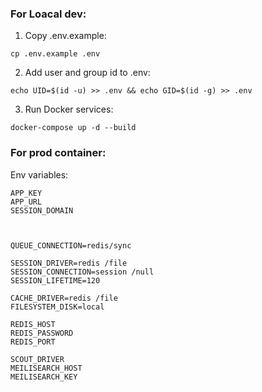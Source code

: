 ### For Loacal dev:
1) Copy .env.example:
```
cp .env.example .env
```
2) Add user and group id to .env:
```
echo UID=$(id -u) >> .env && echo GID=$(id -g) >> .env
```
3) Run Docker services:
```
docker-compose up -d --build
```

### For prod container:
Env variables:
```
APP_KEY
APP_URL
SESSION_DOMAIN



QUEUE_CONNECTION=redis/sync

SESSION_DRIVER=redis /file
SESSION_CONNECTION=session /null
SESSION_LIFETIME=120

CACHE_DRIVER=redis /file
FILESYSTEM_DISK=local

REDIS_HOST
REDIS_PASSWORD
REDIS_PORT

SCOUT_DRIVER
MEILISEARCH_HOST
MEILISEARCH_KEY
```